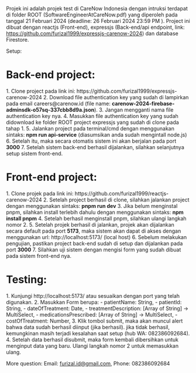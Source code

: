 Projek ini adalah projek test di CareNow Indonesia dengan intruksi terdapat di folder ROOT (SoftwareEngineerAtCareNow.pdf) yang diperoleh pada tanggal 21 Februari 2024 (deadline: 26 Februari 2024 23:59 PM ). Project ini dibuat dengan reactjs (Front-end), expressjs (Back-end/api endpoint, link: https://github.com/furizal1999/expressjs-carenow-2024) dan database Firestore.

Setup:

<h1>Back-end project:</h1>
1. Clone project pada link ini: https://github.com/furizal1999/expressjs-carenow-2024
2. Download file authentication key yang sudah di lampirkan pada email careers@carenow.id (file name: <b>carenow-2024-firebase-adminsdk-o57sq-337cbb8d9a.json</b>).
3. Jangan mengganti nama file authentication key nya.
4. Masukkan file authentication key yang sudah didownload ke folder ROOT project expressjs yang sudah di clone pada tahap 1.
5. Jalankan project pada terminal/cmd dengan menggunakan sintaks: <b>npm run api-service</b> (diasumsikan anda sudah mengintall node.js)
6. Setelah itu, maka secara otomatis sistem ini akan berjalan pada port <b>3000</b>
7. Setelah sistem back-end berhasil dijalankan, silahkan selanjutnya setup sistem front-end.

<h1>Front-end project:</h1>
1. Clone projek pada link ini: https://github.com/furizal1999/reactjs-carenow-2024
2. Setelah project berhasil di clone, silahkan jalankan project dengan menggunakan sintaks: <b>pnpm run dev</b>
3. Jika belum menginstal pnpm, silahkan install terlebih dahulu dengan menggunakan sintaks: <b>npm install pnpm</b>
4. Setelah berhasil menginstall pnpm, silahkan ulangi langkah nomor 2.
5. Setelah projek berhasil di jalankan, projek akan dijalankan secara default pada port <b>5173</b>, maka sistem akan dapat di akses dengan menggunakan url: http://localhost:5173/ (local host)
6. Sebelum melakukan pengujian, pastikan project back-end sudah di setup dan dijalankan pada port <b>3000</b>
7. Silahkan uji sistem dengan mengisi form yang sudah dibuat pada sistem front-end nya.

<h1>Testing:</h1>
1. Kunjungi http://localhost:5173/ atau sesuaikan dengan port yang telah digunakan.
2. Masukkan Form berupa:
    - patientName: String,
    - patientId: String,
    - dateOfTreatment: Date,
    - treatmentDescription: [Array of String] -> MultiSelect,
    - medicationsPrescribed: [Array of String] -> MultiSelect,
    - costOfTreatment: Number,
3. Klik tombol submit, maka akan muncul alert bahwa data sudah berhasil diinput (jika berhasil). jika tidak berhasil, kemungkinan masih terjadi kesalahan saat setup (hub WA: 082386092684).
4. Setelah data berhasil disubmit, maka form kembali dibersihkan untuk menginput data yang baru. Ulangi langkah nomor 2 untuk memasukkan ulang.

More question:
Email: furizal.id@gmail.com,
Phone: 082386092684
